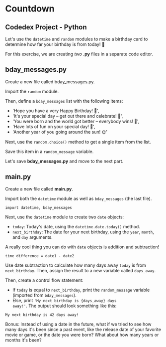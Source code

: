 # Countdown

## Codedex Project - Python

Let's use the <code>datetime</code> and <code>random</code> modules to make a birthday card to determine how far your birthday is from today! 🎂

For this exercise, we are creating *two* **.py** files in a separate code editor.

## bday_messages.py

Create a new file called bday_messages.py.

Import the <code>random</code> module.

Then, define a <code>bday_messages</code> list with the following items:

- 'Hope you have a very Happy Birthday! 🎈',
- 'It's your special day – get out there and celebrate! 🎉',
- 'You were born and the world got better – everybody wins! 🥳',
- 'Have lots of fun on your special day! 🎂',
- 'Another year of you going around the sun! 🌞'

Next, use the <code>random.choice()</code> method to get a single item from the list.

Save this item in a <code>random_message</code> variable.

Let's save **bday_messages.py** and move to the next part.

## main.py

Create a new file called **main.py**.

Import both the <code>datetime</code> module as well as <code>bday_messages</code> (the last file).

``` console
import datetime, bday_messages
```

Next, use the <code>datetime</code> module to create two <code>date</code> objects:

- <code>today</code>: Today's date, using the <code>datetime.date.today()</code> method.
- <code>next_birthday</code>: The date for your next birthday, using the <code>year</code>, <code>month</code>, and <code>day</code> arguments.

A really cool thing you can do with <code>date</code> objects is addition and subtraction!

``` console
time_difference = date1 - date2
```

Use date subtraction to calculate how many days away <code>today</code> is from <code>next_birthday</code>. Then, assign the result to a new variable called <code>days_away</code>.

Then, create a control flow statement:

- If <code>today</code> is equal to <code>next_birthday</code>, print the <code>random_message</code> variable (imported from <code>bday_messages</code>).
- Else, print <code>'My next birthday is {days_away} days away!'</code>.
The output should look something like this:

``` console
My next birthday is 42 days away!
```

Bonus: Instead of using a date in the future, what if we tried to see how many days it's been since a past event, like the release date of your favorite movie or game, or the date you were born? What about how many years or months it's been?